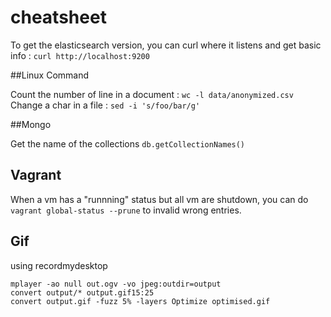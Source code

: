 cheatsheet
==========

To get the elasticsearch version, you can curl where it listens and get basic info : `curl http://localhost:9200`

##Linux Command

Count the number of line in a document : ` wc -l data/anonymized.csv `
Change a char in a file : `sed -i 's/foo/bar/g'`

##Mongo

Get the name of the collections `db.getCollectionNames()`

## Vagrant 

When a vm has a "runnning" status but all vm are shutdown, you can do `vagrant global-status --prune` to invalid wrong entries.

## Gif
using recordmydesktop

    mplayer -ao null out.ogv -vo jpeg:outdir=output
    convert output/* output.gif15:25
    convert output.gif -fuzz 5% -layers Optimize optimised.gif
